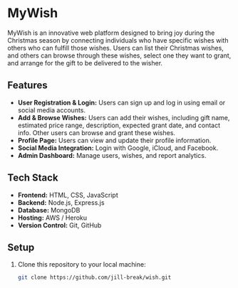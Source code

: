 # MyWish

MyWish is an innovative web platform designed to bring joy during the Christmas season by connecting individuals who have specific wishes with others who can fulfill those wishes. Users can list their Christmas wishes, and others can browse through these wishes, select one they want to grant, and arrange for the gift to be delivered to the wisher.

## Features

- **User Registration & Login:** Users can sign up and log in using email or social media accounts.
- **Add & Browse Wishes:** Users can add their wishes, including gift name, estimated price range, description, expected grant date, and contact info. Other users can browse and grant these wishes.
- **Profile Page:** Users can view and update their profile information.
- **Social Media Integration:** Login with Google, iCloud, and Facebook.
- **Admin Dashboard:** Manage users, wishes, and report analytics.

## Tech Stack

- **Frontend:** HTML, CSS, JavaScript
- **Backend:** Node.js, Express.js
- **Database:** MongoDB
- **Hosting:** AWS / Heroku
- **Version Control:** Git, GitHub

## Setup

1. Clone this repository to your local machine:
   ```bash
   git clone https://github.com/jill-break/wish.git


